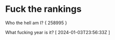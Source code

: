 # Fuck the rankings

Who the hell am I?
{ 258995 }

What fucking year is it?
[ 2024-01-03T23:56:33Z ]
